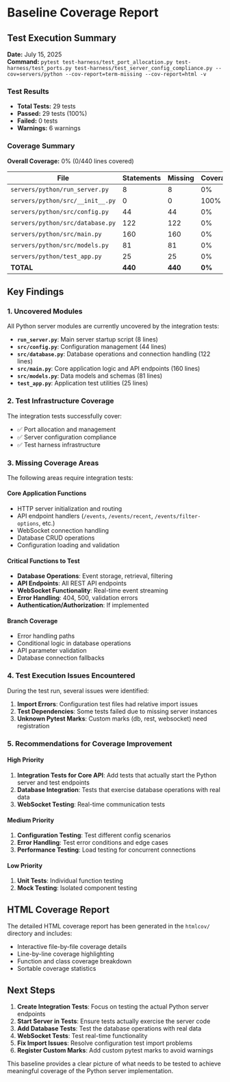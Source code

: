 # Baseline Coverage Report

## Test Execution Summary

**Date:** July 15, 2025  
**Command:** `pytest test-harness/test_port_allocation.py test-harness/test_ports.py test-harness/test_server_config_compliance.py --cov=servers/python --cov-report=term-missing --cov-report=html -v`

### Test Results
- **Total Tests:** 29 tests
- **Passed:** 29 tests (100%)
- **Failed:** 0 tests
- **Warnings:** 6 warnings

### Coverage Summary

**Overall Coverage:** 0% (0/440 lines covered)

| File | Statements | Missing | Coverage |
|------|------------|---------|----------|
| `servers/python/run_server.py` | 8 | 8 | 0% |
| `servers/python/src/__init__.py` | 0 | 0 | 100% |
| `servers/python/src/config.py` | 44 | 44 | 0% |
| `servers/python/src/database.py` | 122 | 122 | 0% |
| `servers/python/src/main.py` | 160 | 160 | 0% |
| `servers/python/src/models.py` | 81 | 81 | 0% |
| `servers/python/test_app.py` | 25 | 25 | 0% |
| **TOTAL** | **440** | **440** | **0%** |

## Key Findings

### 1. Uncovered Modules
All Python server modules are currently uncovered by the integration tests:

- **`run_server.py`**: Main server startup script (8 lines)
- **`src/config.py`**: Configuration management (44 lines)
- **`src/database.py`**: Database operations and connection handling (122 lines)
- **`src/main.py`**: Core application logic and API endpoints (160 lines)
- **`src/models.py`**: Data models and schemas (81 lines)
- **`test_app.py`**: Application test utilities (25 lines)

### 2. Test Infrastructure Coverage
The integration tests successfully cover:
- ✅ Port allocation and management
- ✅ Server configuration compliance
- ✅ Test harness infrastructure

### 3. Missing Coverage Areas
The following areas require integration tests:

#### Core Application Functions
- HTTP server initialization and routing
- API endpoint handlers (`/events`, `/events/recent`, `/events/filter-options`, etc.)
- WebSocket connection handling
- Database CRUD operations
- Configuration loading and validation

#### Critical Functions to Test
- **Database Operations**: Event storage, retrieval, filtering
- **API Endpoints**: All REST API endpoints
- **WebSocket Functionality**: Real-time event streaming
- **Error Handling**: 404, 500, validation errors
- **Authentication/Authorization**: If implemented

#### Branch Coverage
- Error handling paths
- Conditional logic in database operations
- API parameter validation
- Database connection fallbacks

### 4. Test Execution Issues Encountered
During the test run, several issues were identified:

1. **Import Errors**: Configuration test files had relative import issues
2. **Test Dependencies**: Some tests failed due to missing server instances
3. **Unknown Pytest Marks**: Custom marks (db, rest, websocket) need registration

### 5. Recommendations for Coverage Improvement

#### High Priority
1. **Integration Tests for Core API**: Add tests that actually start the Python server and test endpoints
2. **Database Integration**: Tests that exercise database operations with real data
3. **WebSocket Testing**: Real-time communication tests

#### Medium Priority
1. **Configuration Testing**: Test different config scenarios
2. **Error Handling**: Test error conditions and edge cases
3. **Performance Testing**: Load testing for concurrent connections

#### Low Priority
1. **Unit Tests**: Individual function testing
2. **Mock Testing**: Isolated component testing

## HTML Coverage Report

The detailed HTML coverage report has been generated in the `htmlcov/` directory and includes:
- Interactive file-by-file coverage details
- Line-by-line coverage highlighting
- Function and class coverage breakdown
- Sortable coverage statistics

## Next Steps

1. **Create Integration Tests**: Focus on testing the actual Python server endpoints
2. **Start Server in Tests**: Ensure tests actually exercise the server code
3. **Add Database Tests**: Test the database operations with real data
4. **WebSocket Tests**: Test real-time functionality
5. **Fix Import Issues**: Resolve configuration test import problems
6. **Register Custom Marks**: Add custom pytest marks to avoid warnings

This baseline provides a clear picture of what needs to be tested to achieve meaningful coverage of the Python server implementation.
